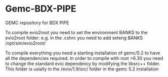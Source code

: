 # Gemc-BDX-PIPE
GEMC repository for BDX PIPE

To compile evio2root you need to set the environment BANKS to the evio2root folder: 
e.g. in the .cshrc you need to add 
seteng BANKS /opt/sim/evio2root/ 

To compile everything you need a starting installation of gemc/5.2 to have all the dependencies required. 
In order to compile with root >6.30 you need to change the standard evio dependency by modifying the libsrc++ folder. This folder is usially in the /evio/1.9/src/ folder in the gemc 5.2 installation

